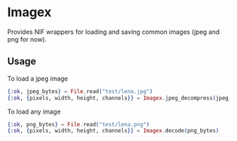 # Imagex

Provides NIF wrappers for loading and saving common images (jpeg and png for now).

## Usage

To load a jpeg image

```elixir
{:ok, jpeg_bytes} = File.read("test/lena.jpg")
{:ok, {pixels, width, height, channels}} = Imagex.jpeg_decompress(jpeg_bytes)
```

To load any image

```elixir
{:ok, png_bytes} = File.read("test/lena.png")
{:ok, {pixels, width, height, channels}} = Imagex.decode(png_bytes)
```
